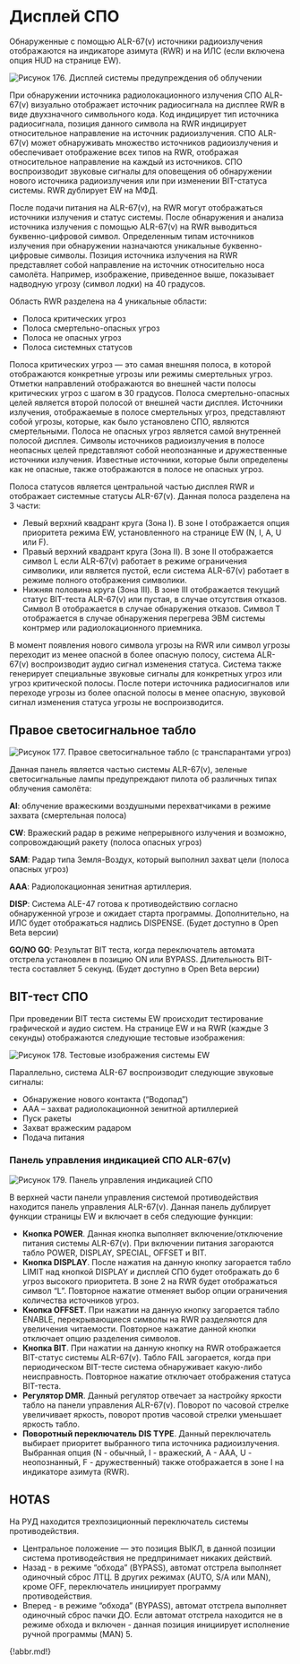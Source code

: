 # Дисплей СПО

Обнаруженные с помощью ALR-67(v) источники радиоизлучения отображаются на индикаторе
азимута (RWR) и на ИЛС (если включена опция HUD на странице EW).

![Рисунок 176. Дисплей системы предупреждения об облучении](img/332-1.jpg)

При обнаружении источника радиолокационного излучения СПО ALR-67(v) визуально
отображает источник радиосигнала на дисплее RWR в виде двухзначного символьного кода. Код
индицирует тип источника радиосигнала, позиция данного символа на RWR индицирует
относительное направление на источник радиоизлучения. СПО ALR-67(v) может обнаруживать
множество источников радиоизлучения и обеспечивает отображение всех типов на RWR,
отображая относительное направление на каждый из источников. СПО воспроизводит звуковые
сигналы для оповещения об обнаружении нового источника радиоизлучения или при изменении
BIT-статуса системы. RWR дублирует EW на МФД.

После подачи питания на ALR-67(v), на RWR могут отображаться источники излучения и статус
системы. После обнаружения и анализа источника излучения с помощью ALR-67(v) на RWR
выводиться буквенно-цифровой символ. Определенным типам источников излучения при
обнаружении назначаются уникальные буквенно-цифровые символы.
Позиция источника излучения на RWR представляет собой направление на источник
относительно носа самолёта. Например, изображение, приведенное выше, показывает
надводную угрозу (символ лодки) на 40 градусов.

Область RWR разделена на 4 уникальные области:

- Полоса   критических угроз
- Полоса   смертельно-опасных угроз
- Полоса   не опасных угроз
- Полоса   системных статусов

Полоса критических угроз — это самая внешняя полоса, в которой отображаются конкретные
угрозы или режимы смертельных угроз. Отметки направлений отображаются во внешней части
полосы критических угроз с шагом в 30 градусов.
Полоса смертельно-опасных целей является второй полосой от внешней части дисплея.
Источники излучения, отображаемые в полосе смертельных угроз, представляют собой угрозы,
которые, как было установлено СПО, являются смертельными.
Полоса не опасных угроз является самой внутренней полосой дисплея. Символы источников
радиоизлучения в полосе неопасных целей представляют собой неопознанные и дружественные
источники излучения. Известные источники, которые были определены как не опасные, также
отображаются в полосе не опасных угроз.

Полоса статусов является центральной частью дисплея RWR и отображает системные статусы
ALR-67(v). Данная полоса разделена на 3 части:

- Левый верхний квадрант круга (Зона I). В зоне I отображается опция приоритета режима EW, установленного на странице EW
 (N, I, A, U или F).
- Правый верхний квадрант круга (Зона II). В зоне II отображается символ L если ALR-67(v) работает в режиме ограничения
 символики, или является пустой, если система ALR-67(v) работает в режиме полного
 отображения символики.
- Нижняя половина круга (Зона III). В зоне III отображается текущий статус BIT-теста ALR-67(v) или пустая, в случае
 отсутствия отказов. Символ B отображается в случае обнаружения отказов. Символ T
 отображается в случае обнаружения перегрева ЭВМ системы контрмер или
 радиолокационного приемника.

В момент появления нового символа угрозы на RWR или символ угрозы переходит из менее
опасной в более опасную полосу, система ALR-67(v) воспроизводит аудио сигнал изменения
статуса. Система также генерирует специальные звуковые сигналы для конкретных угроз или
угроз критической полосы. После потери источника радиосигналов или переходе угрозы из более
опасной полосы     в   менее   опасную,   звуковой   сигнал   изменения   статуса   угрозы   не
воспроизводится.

## Правое светосигнальное табло

![Рисунок 177. Правое светосигнальное табло (с транспарантами угроз)](img/335-1.jpg)

Данная панель является частью системы ALR-67(v), зеленые светосигнальные лампы
предупреждают пилота об различных типах облучения самолёта:

**AI**: облучение вражескими воздушными перехватчиками в режиме захвата (смертельная полоса)

**CW**: Вражеский радар в режиме непрерывного излучения и возможно, сопровождающий ракету
(полоса опасных угроз)

**SAM**: Радар типа Земля-Воздух, который выполнил захват цели (полоса опасных угроз)

**AAA**: Радиолокационная зенитная артиллерия.

**DISP**: Система ALE-47 готова к противодействию согласно обнаруженной угрозе и ожидает
старта программы. Дополнительно, на ИЛС будет отображаться надпись DISPENSE. (Будет
доступно в Open Beta версии)

**GO/NO GO**: Результат BIT теста, когда переключатель автомата отстрела установлен в позицию
ON или BYPASS. Длительность BIT-теста составляет 5 секунд. (Будет доступно в Open Beta
версии)

## BIT-тест СПО

При проведении BIT теста системы EW происходит тестирование графической и аудио систем.
На странице EW и на RWR (каждые 3 секунды) отображаются следующие тестовые изображения:

![Рисунок 178. Тестовые изображения системы EW](img/336-1.jpg)

Параллельно, система ALR-67 воспроизводит следующие звуковые сигналы:

- Обнаружение нового контакта (“Водопад”)
- AAA – захват радиолокационной зенитной артиллерией
- Пуск ракеты
- Захват вражеским радаром
- Подача питания

### Панель управления индикацией СПО ALR-67(v)

![Рисунок 179. Панель управления индикацией СПО](img/337-1.jpg)

В верхней части панели управления системой противодействия находится панель управления
ALR-67(v). Данная панель дублирует функции страницы EW и включает в себя следующие
функции:

- **Кнопка POWER**. Данная кнопка выполняет включение/отключение питания системы
    ALR-67(v). При включении питания загораются табло POWER, DISPLAY, SPECIAL,
    OFFSET и BIT.
- **Кнопка DISPLAY**. После нажатия на данную кнопку загорается табло LIMIT над
    кнопкой DISPLAY и дисплей СПО будет отображать до 6 угроз высокого приоритета. В
    зоне 2 на RWR будет отображаться символ “L”. Повторное нажатие отменяет выбор
    опции ограничения количества источников угроз.
- **Кнопка OFFSET**. При нажатии на данную кнопку загорается табло ENABLE,
    перекрывающиеся символы на RWR разделяются для увеличения читаемости.
    Повторное нажатие данной кнопки отключает опцию разделения символов.
- **Кнопка BIT**. При нажатии на данную кнопку на RWR отображается BIT-статус системы
    ALR-67(v). Табло FAIL загорается, когда при периодическом BIT-тесте система
    обнаруживает какую-либо неисправность. Повторное нажатие отключает отображения
    статуса BIT-теста.
- **Регулятор DMR**. Данный регулятор отвечает за настройку яркости табло на панели
    управления ALR-67(v). Поворот по часовой стрелке увеличивает яркость, поворот
    против часовой стрелки уменьшает яркость табло.
- **Поворотный переключатель DIS TYPE**. Данный переключатель выбирает
    приоритет выбранного типа источника радиоизлучения. Выбранная опция (N -
    обычный, I - вражеский, A - AAA, U - неопознанный, F - дружественный) также
    отображается в зоне I на индикаторе азимута (RWR).

## HOTAS

На РУД находится трехпозиционный переключатель системы противодействия.

- Центральное положение — это позиция ВЫКЛ, в данной позиции система
        противодействия не предпринимает никаких действий.
- Назад - в режиме “обхода” (BYPASS), автомат отстрела выполняет одиночный сброс
        ЛТЦ. В других режимах (AUTO, S/A или MAN), кроме OFF, переключатель инициирует
        программу противодействия.
- Вперед - в режиме “обхода” (BYPASS), автомат отстрела выполняет одиночный сброс
        пачки ДО. Если автомат отстрела находится не в режиме обхода и включен - данная
        позиция инициирует исполнение ручной программы (MAN) 5.

{!abbr.md!}
